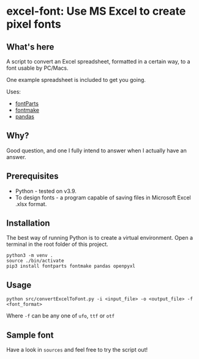 # excel-font: Use MS Excel to create pixel fonts

## What's here

A script to convert an Excel spreadsheet, formatted in
a certain way, to a font usable by PC/Macs.

One example spreadsheet is included to get you going.

Uses:

- [fontParts](https://fontparts.robotools.dev/en/stable/)
- [fontmake](https://github.com/googlefonts/fontmake)
- [pandas](https://pandas.pydata.org/)

## Why?

Good question, and one I fully intend to answer when I
actually have an answer.

## Prerequisites

- Python - tested on v3.9.
- To design fonts - a program capable of saving files in Microsoft Excel .xlsx format.

## Installation

The best way of running Python is to create a virtual environment. Open a terminal in the root folder
of this project.

```
python3 -m venv .
source ./bin/activate
pip3 install fontparts fontmake pandas openpyxl
```

## Usage

```
python src/convertExcelToFont.py -i <input_file> -o <output_file> -f <font_format>
```

Where `-f` can be any one of `ufo`, `ttf` or `otf`

## Sample font

Have a look in `sources` and feel free to try the script out!

